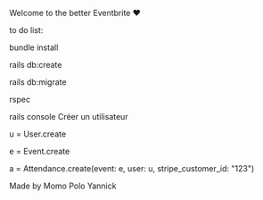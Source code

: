Welcome to the better Eventbrite ♥️

to do list:

bundle install


rails db:create


rails db:migrate


rspec

rails console
Créer un utilisateur 

u = User.create

e = Event.create

a = Attendance.create(event: e, user: u, stripe_customer_id: "123")

Made by 
 Momo Polo Yannick
